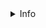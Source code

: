 <details>
  <summary>Info</summary>
  
[<img src="https://github.com/FarhadElahi/CF/blob/main/Info/Script.png" width="70">](https://github.com/FarhadElahi/CF/blob/main/Info/Script.md)════════[<img src="https://github.com/FarhadElahi/CF/blob/main/Info/Settings.png" width="70">](https://github.com/FarhadElahi/CF/blob/main/Info/Settings.md)════════[<img src="https://github.com/FarhadElahi/CF/blob/main/Info/Country.png" width="70">](https://github.com/FarhadElahi/CF/blob/main/Info/Country.md)
